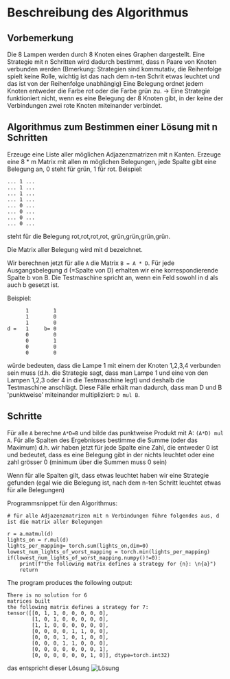 
# Beschreibung des Algorithmus 

## Vorbemerkung
Die 8 Lampen werden durch 8 Knoten eines Graphen dargestellt.
Eine Strategie mit n Schritten wird dadurch bestimmt, dass n Paare von Knoten verbunden werden (Bmerkung: Strategien sind kommutativ, die Reihenfolge spielt keine Rolle, wichtig ist das nach dem n-ten Schrit etwas leuchtet und das ist von der Reihenfolge unabhängig)
Eine Belegung ordnet jedem Knoten entweder die Farbe rot oder die Farbe grün zu.
-> Eine Strategie funktioniert nicht, wenn es eine Belegung der 8 Knoten gibt, in der keine der Verbindungen zwei rote Knoten miteinander verbindet.

## Algorithmus zum Bestimmen einer Lösung mit n Schritten
Erzeuge eine Liste aller möglichen Adjazenzmatrizen mit n Kanten.
Erzeuge eine 8 * m Matrix mit allen m möglichen Belegungen, jede Spalte gibt eine Belegung an, 0 steht für grün, 1 für rot.
Beispiel:
```
... 1 ...
... 1 ...
... 1 ...
... 1 ...
... 0 ...
... 0 ...
... 0 ...
... 0 ...
````
steht für die Belegung rot,rot,rot,rot, grün,grün,grün,grün.

Die Matrix aller Belegung wird mit d bezeichnet.

Wir berechnen jetzt für alle `A` die Matrix `B = A * D`.
Für jede Ausgangsbelegung d (=Spalte von D) erhalten wir eine korrespondierende Spalte b von B. Die Testmaschine
spricht an, wenn ein Feld sowohl in d als auch b gesetzt ist.

Beispiel:
```
      1        1
      1        0
      1        0
d =   1     b= 0
      0        0
      0        1
      0        0
      0        0
```
würde bedeuten, dass die Lampe 1  mit einem der Knoten 1,2,3,4 verbunden sein muss (d.h. die Strategie sagt, dass man Lampe 1 und eine von den Lampen 1,2,3 oder 4 in die Testmaschine legt) und deshalb die Testmaschine anschlägt.
Diese Fälle erhält man dadurch, dass man D und B 'punktweise' miteinander multipliziert: `D mul B`.

## Schritte
Für alle `A` berechne `A*D=B` und bilde das punktweise Produkt mit A: `(A*D) mul A`.
Für alle Spalten des Ergebnisses bestimme die Summe (oder das Maximum) d.h. wir haben jetzt für jede Spalte eine Zahl, die entweder 0 ist und bedeutet, dass es eine Belegung gibt in der nichts leuchtet oder eine zahl grösser 0 (minimum über die Summen muss 0 sein)

Wenn für alle Spalten gilt, dass etwas leuchtet haben wir eine Strategie gefunden (egal wie die Belegung ist, nach dem n-ten Schritt leuchtet etwas für alle Belegungen)

Programmsnippet für den Algorithmus:

```
# für alle Adjazenzmatrizen mit n Verbindungen führe folgendes aus, d ist die matrix aller Belegungen

r = a.matmul(d)
lights_on = r.mul(d)
lights_per_mapping= torch.sum(lights_on,dim=0)
lowest_num_lights_of_worst_mapping = torch.min(lights_per_mapping)
if(lowest_num_lights_of_worst_mapping.numpy()!=0):
    print(f"the following matrix defines a strategy for {n}: \n{a}")
    return
```

The program produces the following output:
```
There is no solution for 6
matrices built
the following matrix defines a strategy for 7: 
tensor([[0, 1, 1, 0, 0, 0, 0, 0],
        [1, 0, 1, 0, 0, 0, 0, 0],
        [1, 1, 0, 0, 0, 0, 0, 0],
        [0, 0, 0, 0, 1, 1, 0, 0],
        [0, 0, 0, 1, 0, 1, 0, 0],
        [0, 0, 0, 1, 1, 0, 0, 0],
        [0, 0, 0, 0, 0, 0, 0, 1],
        [0, 0, 0, 0, 0, 0, 1, 0]], dtype=torch.int32)
```
das entspricht dieser Lösung
![Lösung](result.png)




